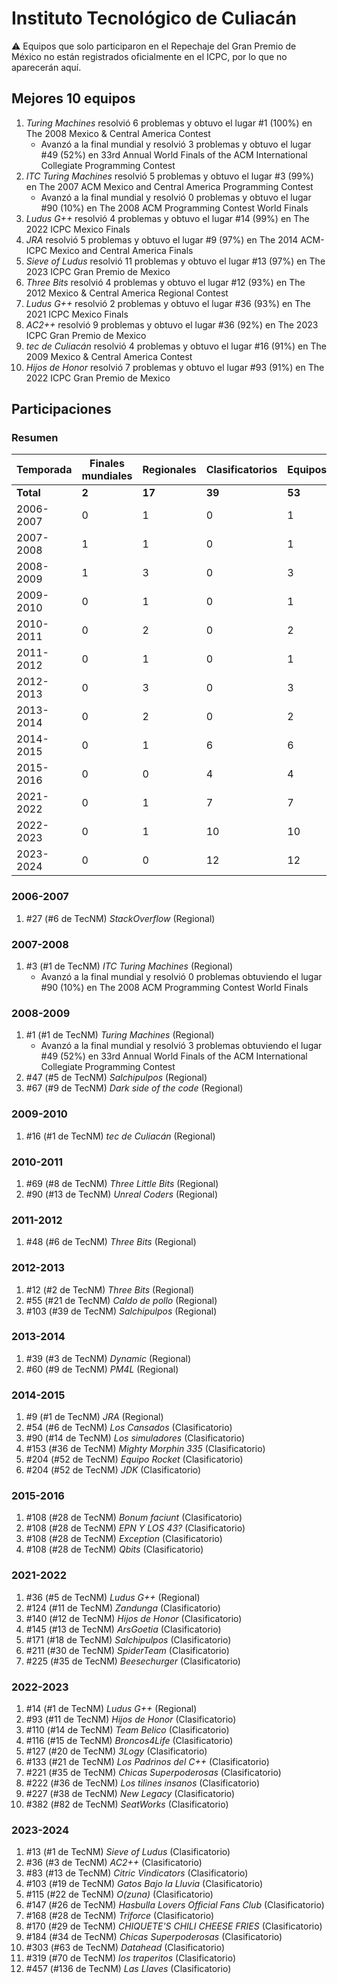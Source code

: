 # Instituto Tecnológico de Culiacán

:warning: Equipos que solo participaron en el Repechaje del Gran Premio de México no están registrados oficialmente en el ICPC, por lo que no aparecerán aquí.

## Mejores 10 equipos

1. _Turing Machines_ resolvió 6 problemas y obtuvo el lugar #1 (100%) en The 2008 Mexico & Central America Contest
    - Avanzó a la final mundial y resolvió 3 problemas y obtuvo el lugar #49 (52%) en 33rd Annual World Finals of the ACM International Collegiate Programming Contest
1. _ITC Turing Machines_ resolvió 5 problemas y obtuvo el lugar #3 (99%) en The 2007 ACM Mexico and Central America Programming Contest
    - Avanzó a la final mundial y resolvió 0 problemas y obtuvo el lugar #90 (10%) en The 2008 ACM Programming Contest World Finals
1. _Ludus G++_ resolvió 4 problemas y obtuvo el lugar #14 (99%) en The 2022 ICPC Mexico Finals
1. _JRA_ resolvió 5 problemas y obtuvo el lugar #9 (97%) en The 2014 ACM-ICPC Mexico and Central America Finals
1. _Sieve of Ludus_ resolvió 11 problemas y obtuvo el lugar #13 (97%) en The 2023 ICPC Gran Premio de Mexico
1. _Three Bits_ resolvió 4 problemas y obtuvo el lugar #12 (93%) en The 2012 Mexico & Central America Regional Contest
1. _Ludus G++_ resolvió 2 problemas y obtuvo el lugar #36 (93%) en The 2021 ICPC Mexico Finals
1. _AC2++_ resolvió 9 problemas y obtuvo el lugar #36 (92%) en The 2023 ICPC Gran Premio de Mexico
1. _tec de Culiacán_ resolvió 4 problemas y obtuvo el lugar #16 (91%) en The 2009 Mexico & Central America Contest
1. _Hijos de Honor_ resolvió 7 problemas y obtuvo el lugar #93 (91%) en The 2022 ICPC Gran Premio de Mexico

## Participaciones

### Resumen

| Temporada | Finales mundiales | Regionales | Clasificatorios | Equipos |
| --- | --- | --- | --- | --- |
| **Total** | **2** | **17** | **39** | **53** |
| 2006-2007 | 0 | 1 | 0 | 1 |
| 2007-2008 | 1 | 1 | 0 | 1 |
| 2008-2009 | 1 | 3 | 0 | 3 |
| 2009-2010 | 0 | 1 | 0 | 1 |
| 2010-2011 | 0 | 2 | 0 | 2 |
| 2011-2012 | 0 | 1 | 0 | 1 |
| 2012-2013 | 0 | 3 | 0 | 3 |
| 2013-2014 | 0 | 2 | 0 | 2 |
| 2014-2015 | 0 | 1 | 6 | 6 |
| 2015-2016 | 0 | 0 | 4 | 4 |
| 2021-2022 | 0 | 1 | 7 | 7 |
| 2022-2023 | 0 | 1 | 10 | 10 |
| 2023-2024 | 0 | 0 | 12 | 12 |

### 2006-2007

1. #27 (#6 de TecNM) _StackOverflow_ (Regional)

### 2007-2008

1. #3 (#1 de TecNM) _ITC Turing Machines_ (Regional)
    - Avanzó a la final mundial y resolvió 0 problemas obtuviendo el lugar #90 (10%) en The 2008 ACM Programming Contest World Finals

### 2008-2009

1. #1 (#1 de TecNM) _Turing Machines_ (Regional)
    - Avanzó a la final mundial y resolvió 3 problemas obtuviendo el lugar #49 (52%) en 33rd Annual World Finals of the ACM International Collegiate Programming Contest
1. #47 (#5 de TecNM) _Salchipulpos_ (Regional)
1. #67 (#9 de TecNM) _Dark side of the code_ (Regional)

### 2009-2010

1. #16 (#1 de TecNM) _tec de Culiacán_ (Regional)

### 2010-2011

1. #69 (#8 de TecNM) _Three Little Bits_ (Regional)
1. #90 (#13 de TecNM) _Unreal Coders_ (Regional)

### 2011-2012

1. #48 (#6 de TecNM) _Three Bits_ (Regional)

### 2012-2013

1. #12 (#2 de TecNM) _Three Bits_ (Regional)
1. #55 (#21 de TecNM) _Caldo de pollo_ (Regional)
1. #103 (#39 de TecNM) _Salchipulpos_ (Regional)

### 2013-2014

1. #39 (#3 de TecNM) _Dynamic_ (Regional)
1. #60 (#9 de TecNM) _PM4L_ (Regional)

### 2014-2015

1. #9 (#1 de TecNM) _JRA_ (Regional)
1. #54 (#6 de TecNM) _Los Cansados_ (Clasificatorio)
1. #90 (#14 de TecNM) _Los simuladores_ (Clasificatorio)
1. #153 (#36 de TecNM) _Mighty Morphin 335_ (Clasificatorio)
1. #204 (#52 de TecNM) _Equipo Rocket_ (Clasificatorio)
1. #204 (#52 de TecNM) _JDK_ (Clasificatorio)

### 2015-2016

1. #108 (#28 de TecNM) _Bonum faciunt_ (Clasificatorio)
1. #108 (#28 de TecNM) _EPN Y LOS 43?_ (Clasificatorio)
1. #108 (#28 de TecNM) _Exception_ (Clasificatorio)
1. #108 (#28 de TecNM) _Qbits_ (Clasificatorio)

### 2021-2022

1. #36 (#5 de TecNM) _Ludus G++_ (Regional)
1. #124 (#11 de TecNM) _Zandunga_ (Clasificatorio)
1. #140 (#12 de TecNM) _Hijos de Honor_ (Clasificatorio)
1. #145 (#13 de TecNM) _ArsGoetia_ (Clasificatorio)
1. #171 (#18 de TecNM) _Salchipulpos_ (Clasificatorio)
1. #211 (#30 de TecNM) _SpiderTeam_ (Clasificatorio)
1. #225 (#35 de TecNM) _Beesechurger_ (Clasificatorio)

### 2022-2023

1. #14 (#1 de TecNM) _Ludus G++_ (Regional)
1. #93 (#11 de TecNM) _Hijos de Honor_ (Clasificatorio)
1. #110 (#14 de TecNM) _Team Belico_ (Clasificatorio)
1. #116 (#15 de TecNM) _Broncos4Life_ (Clasificatorio)
1. #127 (#20 de TecNM) _3Logy_ (Clasificatorio)
1. #133 (#21 de TecNM) _Los Padrinos del C++_ (Clasificatorio)
1. #221 (#35 de TecNM) _Chicas Superpoderosas_ (Clasificatorio)
1. #222 (#36 de TecNM) _Los tilines insanos_ (Clasificatorio)
1. #227 (#38 de TecNM) _New Legacy_ (Clasificatorio)
1. #382 (#82 de TecNM) _SeatWorks_ (Clasificatorio)

### 2023-2024

1. #13 (#1 de TecNM) _Sieve of Ludus_ (Clasificatorio)
1. #36 (#3 de TecNM) _AC2++_ (Clasificatorio)
1. #83 (#13 de TecNM) _Citric Vindicators_ (Clasificatorio)
1. #103 (#19 de TecNM) _Gatos Bajo la Lluvia_ (Clasificatorio)
1. #115 (#22 de TecNM) _O(zuna)_ (Clasificatorio)
1. #147 (#26 de TecNM) _Hasbulla Lovers Official Fans Club_ (Clasificatorio)
1. #168 (#28 de TecNM) _Triforce_ (Clasificatorio)
1. #170 (#29 de TecNM) _CHIQUETE'S CHILI CHEESE FRIES_ (Clasificatorio)
1. #184 (#34 de TecNM) _Chicas Superpoderosas_ (Clasificatorio)
1. #303 (#63 de TecNM) _Datahead_ (Clasificatorio)
1. #319 (#70 de TecNM) _los traperitos_ (Clasificatorio)
1. #457 (#136 de TecNM) _Las Llaves_ (Clasificatorio)



